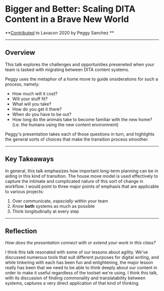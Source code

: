 # Bigger and Better: Scaling DITA Content in a Brave New World

**[Contributed](https://www.engagez.net/lavacon#lct=customlocation-Location1-454148-calendar_154772_5ondemand) to Lavacon 2020 by Peggy Sanchez **

___

## Overview

This talk explores the challenges and opportunities preseneted when your team is tasked with migrating between DITA content systems. 

Peggy uses the metaphor of a home move to guide onsiderations for such a process, namely: 

* How much will it cost?
* Will your stuff fit? 
* What will you take? 
* How do you get it there? 
* When do you have to be out?
* How long do the animals take to become familiar with the new home? (i.e. the humans using the new content environment) 

Peggy's presentation takes each of those questions in turn, and highlights the general sorts of choices that make the transition process smoother. 

___

## Key Takeaways
In general, this talk emphasizes how important long-term planning can be in aiding in this kind of transition. The house move model is used effectively to capture the intimate and complicated nature of this sort of change in workflow. 
I would point to three major points of emphasis that are applicable to various projects: 

1. Over communicate, *especially* within your team
2. Know **both** systems as much as possible
3. Think longitudinally at every step 

___


## Reflection

*How does the presentation connect with or extend your work in this class?*

I think this talk resonated with some of our lessons about agility. We've discussed numerous tools that suit different purposes for digital writing, and while tinkering with each has been fun and enlightening, the major lesson really has been that we need to be able to think deeply about our content in order to make it useful regardless of the toolset we're using. I think this talk, with its discussion of finding commonality and translatability between systems, captures a very direct application of that kind of thinking. 

